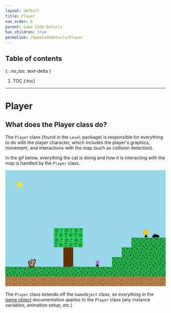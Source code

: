 ```yaml
---
layout: default
title: Player
nav_order: 6
parent: Game Code Details
has_children: true
permalink: /GameCodeDetails/Player
---
```


## Table of contents
{: .no_toc .text-delta }

1. TOC
{:toc}

---

# Player

## What does the Player class do?

The `Player` class (found in the `Level` package) is responsible for everything to do with the player character, which includes the player's graphics, movement, and interactions with the map (such as collision detection).

In the gif below, everything the cat is doing and how it is interacting with the map is handled by the `Player` class.

![game-screen-1.gif](../../assets/images/playing-level.gif)

The `Player` class extends off the `GameObject` class, so everything in the [game object](./game-object.md) documentation applies to the `Player` class (any instance variables, animation setup, etc.)